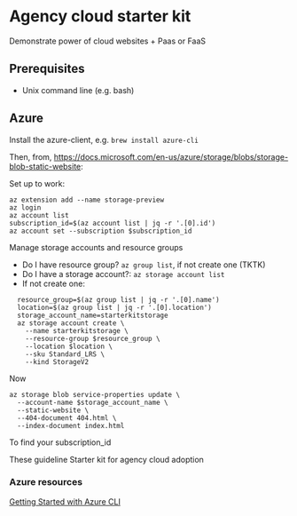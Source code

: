 # Agency cloud starter kit

Demonstrate power of cloud websites + Paas or FaaS

## Prerequisites

- Unix command line (e.g. bash)


## Azure

Install the azure-client, e.g. `brew install azure-cli`

Then, from, https://docs.microsoft.com/en-us/azure/storage/blobs/storage-blob-static-website:

Set up to work:
```
az extension add --name storage-preview
az login
az account list
subscription_id=$(az account list | jq -r '.[0].id')
az account set --subscription $subscription_id
```

Manage storage accounts and resource groups

- Do I have resource group? `az group list`, if not create one (TKTK)
- Do I have a storage account?: `az storage account list`
- If not create one: 
```
  resource_group=$(az group list | jq -r '.[0].name')
  location=$(az group list | jq -r '.[0].location')
  storage_account_name=starterkitstorage
  az storage account create \
    --name starterkitstorage \
    --resource-group $resource_group \
    --location $location \
    --sku Standard_LRS \
    --kind StorageV2
```

Now 

```
az storage blob service-properties update \
  --account-name $storage_account_name \
  --static-website \
  --404-document 404.html \
  --index-document index.html
```

To find your subscription_id


These guideline
Starter kit for agency cloud adoption

### Azure resources

[Getting Started with Azure CLI](https://docs.microsoft.com/en-us/cli/azure/get-started-with-azure-cli?view=azure-cli-latest)